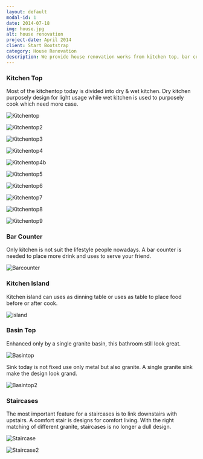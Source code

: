 ```yaml
---
layout: default
modal-id: 1
date: 2014-07-18
img: house.jpg
alt: house renovation
project-date: April 2014
client: Start Bootstrap
category: House Renovation
description: We provide house renovation works from kitchen top, bar counter, until flooring and including installation.
---
```


### Kitchen Top
Most of the kitchentop today is divided into dry & wet kitchen. Dry kitchen purposely design for light usage while wet kitchen is used to purposely cook which need more case.

![Kitchentop](/img/kitchentop.jpg)

![Kitchentop2](/img/kitchentop2.jpg)

![Kitchentop3](/img/kitchentop3.jpg)

![Kitchentop4](/img/kitchentop4.jpg)

![Kitchentop4b](/img/kitchentop4b.jpg)

![Kitchentop5](/img/kitchentop5.jpg)

![Kitchentop6](/img/kitchentop6.jpg)

![Kitchentop7](/img/kitchentop7.jpg)

![Kitchentop8](/img/kitchentop8.jpg)

![Kitchentop9](/img/kitchentop9.jpg)

### Bar Counter
Only kitchen is not suit the lifestyle people nowadays. A bar counter is needed to place more drink and uses to serve your friend.

![Barcounter](/img/barcounter.jpg)

### Kitchen Island
Kitchen island can uses as dinning table or uses as table to place food before or after cook.

![island](/img/island.jpg)

### Basin Top
Enhanced only by a single granite basin, this bathroom still look great.

![Basintop](/img/basintop.jpg)

Sink today is not fixed use only metal but also granite. A single granite sink make the design look grand.

![Basintop2](/img/basintop2.jpg)

### Staircases
The most important feature for a staircases is to link downstairs with upstairs. A comfort stair is designs for comfort living. With the right matching of different granite, staircases is no longer a dull design.

![Staircase](/img/staircase.jpg)

![Staircase2](/img/staircase2.jpg)